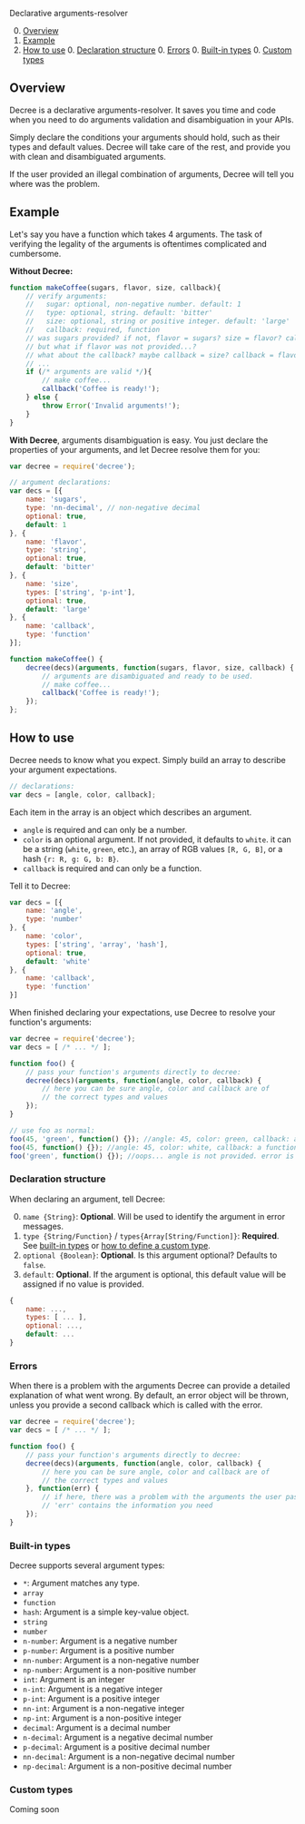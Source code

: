 Declarative arguments-resolver

0. [Overview](#overview)
0. [Example](#example)
0. [How to use](#how-to-use)
    0. [Declaration structure](#declaration-structure)
    0. [Errors](#errors)
    0. [Built-in types](#built-in-types)
    0. [Custom types](#custom-types)

## Overview

Decree is a declarative arguments-resolver. It saves you time and code when you
need to do arguments validation and disambiguation in your APIs.

Simply declare the conditions your arguments should hold, such as their types
and default values. Decree will take care of the rest, and provide you with
clean and disambiguated arguments.

If the user provided an illegal combination of arguments, Decree will tell you
where was the problem.

## Example

Let's say you have a function which takes 4 arguments. The task of verifying
the legality of the arguments is oftentimes complicated and cumbersome.

**Without Decree:**

```Javascript
function makeCoffee(sugars, flavor, size, callback){
    // verify arguments:
    //   sugar: optional, non-negative number. default: 1
    //   type: optional, string. default: 'bitter'
    //   size: optional, string or positive integer. default: 'large'
    //   callback: required, function
    // was sugars provided? if not, flavor = sugars? size = flavor? callback = size?
    // but what if flavor was not provided...?
    // what about the callback? maybe callback = size? callback = flavor?
    // ...
    if (/* arguments are valid */){
        // make coffee...
        callback('Coffee is ready!');
    } else {
        throw Error('Invalid arguments!');
    }
}
```

 **With Decree**, arguments disambiguation is easy. You just declare the properties
 of your arguments, and let Decree resolve them for you:

```Javascript
var decree = require('decree');

// argument declarations:
var decs = [{
    name: 'sugars',
    type: 'nn-decimal', // non-negative decimal
    optional: true,
    default: 1
}, {
    name: 'flavor',
    type: 'string',
    optional: true,
    default: 'bitter'
}, {
    name: 'size',
    types: ['string', 'p-int'],
    optional: true,
    default: 'large'
}, {
    name: 'callback',
    type: 'function'
}];

function makeCoffee() {
    decree(decs)(arguments, function(sugars, flavor, size, callback) {
        // arguments are disambiguated and ready to be used.
        // make coffee...
        callback('Coffee is ready!');
    });
};
```

## How to use

Decree needs to know what you expect. Simply build an array to describe your
argument expectations.

```Javascript
// declarations:
var decs = [angle, color, callback];
```

Each item in the array is an object which describes an argument.

- `angle` is required and can only be a number.
- `color` is an optional argument. If not provided, it defaults to `white`. it
  can be a string (`white`, `green`, etc.), an array of RGB values
  `[R, G, B]`, or a hash `{r: R, g: G, b: B}`.
- `callback` is required and can only be a function.
 
 Tell it to Decree:

```Javascript
var decs = [{
    name: 'angle',
    type: 'number'
}, {
    name: 'color',
    types: ['string', 'array', 'hash'],
    optional: true,
    default: 'white'
}, {
    name: 'callback',
    type: 'function'
}]
```

 When finished declaring your expectations, use Decree to resolve your
 function's arguments:

```Javascript
var decree = require('decree');
var decs = [ /* ... */ ];

function foo() {
    // pass your function's arguments directly to decree:
    decree(decs)(arguments, function(angle, color, callback) {
        // here you can be sure angle, color and callback are of
        // the correct types and values
    });
}

// use foo as normal:
foo(45, 'green', function() {}); //angle: 45, color: green, callback: a function
foo(45, function() {}); //angle: 45, color: white, callback: a function
foo('green', function() {}); //oops... angle is not provided. error is thrown.
```

### Declaration structure

When declaring an argument, tell Decree:

0. `name {String}`: **Optional**. Will be used to identify the argument in error
   messages.
0. `type {String/Function}` / `types{Array[String/Function]}`: **Required**.
   See [built-in types](#built-in-types) or
   [how to define a custom type](#custom-types).
0. `optional {Boolean}`: **Optional**. Is this argument optional?
   Defaults to `false`.
0. `default`: **Optional**. If the argument is optional, this default value will
   be assigned if no value is provided.

```Javascript
{
    name: ...,
    types: [ ... ],
    optional: ...,
    default: ...
}
```

### Errors

When there is a problem with the arguments Decree can provide a detailed
explanation of what went wrong. By default, an error object will be thrown,
unless you provide a second callback which is called with the error.

```Javascript
var decree = require('decree');
var decs = [ /* ... */ ];

function foo() {
    // pass your function's arguments directly to decree:
    decree(decs)(arguments, function(angle, color, callback) {
        // here you can be sure angle, color and callback are of
        // the correct types and values
    }, function(err) {
        // if here, there was a problem with the arguments the user passed
        // 'err' contains the information you need
    });
}
```

### Built-in types

Decree supports several argument types:

- `*`: Argument matches any type.
- `array`
- `function`
- `hash`: Argument is a simple key-value object.
- `string`
- `number`
- `n-number`: Argument is a negative number
- `p-number`: Argument is a positive number
- `nn-number`: Argument is a non-negative number
- `np-number`: Argument is a non-positive number
- `int`: Argument is an integer
- `n-int`: Argument is a negative integer
- `p-int`: Argument is a positive integer
- `nn-int`: Argument is a non-negative integer
- `np-int`: Argument is a non-positive integer
- `decimal`: Argument is a decimal number
- `n-decimal`: Argument is a negative decimal number
- `p-decimal`: Argument is a positive decimal number
- `nn-decimal`: Argument is a non-negative decimal number
- `np-decimal`: Argument is a non-positive decimal number

### Custom types

Coming soon
